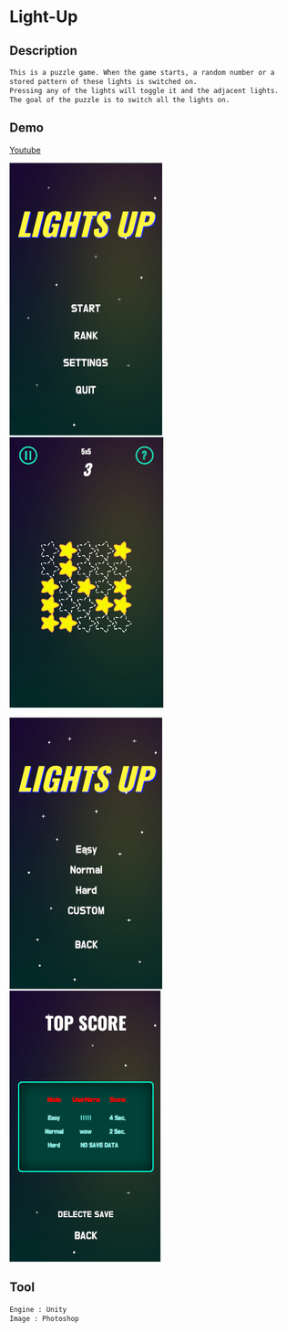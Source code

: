 Light-Up
=============

## Description

    This is a puzzle game. When the game starts, a random number or a stored pattern of these lights is switched on. 
    Pressing any of the lights will toggle it and the adjacent lights. 
    The goal of the puzzle is to switch all the lights on.
    
## Demo

[Youtube]( https://youtu.be/pNWU5v6D2eo )

![demo_img1](/img/demo_img1.PNG)
![demo_img2](/img/demo_img2.PNG)

![demo_img3](/img/demo_img3.PNG)
![demo_img4](/img/demo_img4.PNG)
    
## Tool

    Engine : Unity
    Image : Photoshop

